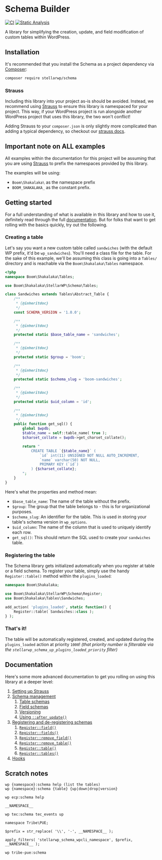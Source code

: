 # Schema Builder

[![CI](https://github.com/stellarwp/schema/workflows/CI/badge.svg)](https://github.com/stellarwp/schema/actions?query=branch%3Amain) [![Static Analysis](https://github.com/stellarwp/schema/actions/workflows/static-analysis.yml/badge.svg)](https://github.com/stellarwp/schema/actions/workflows/static-analysis.yml)

A library for simplifying the creation, update, and field modification of custom tables within WordPress.

## Installation

It's recommended that you install the Schema as a project dependency via [Composer](https://getcomposer.org/):

```bash
composer require stellarwp/schema
```

### Strauss

Including this library into your project as-is should be avoided. Instead, we recommend using [Strauss](https://github.com/BrianHenryIE/strauss) to ensure this library is namespaced for your project. This way, if your WordPress project is run alongside another WordPress project that uses this library, the two won't conflict!

Adding Strauss to your `composer.json` is only slightly more complicated than adding a typical dependency, so checkout our [strauss docs](docs/strauss-setup.md).

## Important note on ALL examples

All examples within the documentation for this project will be assuming that you are using [Strauss](#strauss) to prefix the namespaces provided by this library.

The examples will be using:

* `Boom\Shakalaka\` as the namespace prefix
* `BOOM_SHAKALAKA_` as the constant prefix.

## Getting started

For a full understanding of what is available in this library and how to use it, definitely read through the full [documentation](#documentation). But for folks that want to get rolling with the basics quickly, try out the following.

### Creating a table

Let's say you want a new custom table called `sandwiches` (with the default WP prefix, it'd be `wp_sandwiches`). You'll need a class file for the table. For the sake of this example, we'll be assuming this class is going into a `Tables/` directory and is reachable via the `Boom\Shakalaka\Tables` namespace.

```php
<?php
namespace Boom\Shakalaka\Tables;

use Boom\Shakalaka\StellarWP\Schema\Tables;

class Sandwiches extends Tables\Abstract_Table {
	/**
	 * {@inheritdoc}
	 */
	const SCHEMA_VERSION = '1.0.0';

	/**
	 * {@inheritdoc}
	 */
	protected static $base_table_name = 'sandwiches';

	/**
	 * {@inheritdoc}
	 */
	protected static $group = 'boom';

	/**
	 * {@inheritdoc}
	 */
	protected static $schema_slug = 'boom-sandwiches';

	/**
	 * {@inheritdoc}
	 */
	protected static $uid_column = 'id';

	/**
	 * {@inheritdoc}
	 */
	public function get_sql() {
		global $wpdb;
		$table_name = self::table_name( true );
		$charset_collate = $wpdb->get_charset_collate();

		return "
			CREATE TABLE `{$table_name}` (
				`id` int(11) UNSIGNED NOT NULL AUTO_INCREMENT,
				`name` varchar(50) NOT NULL,
				PRIMARY KEY (`id`)
			) {$charset_collate};
		";
	}
}
```

Here's what the properties and method mean:

* `$base_table_name`: The name of the table without the prefix.
* `$group`: The group that the table belongs to - this is for organizational purposes.
* `$schema_slug`: An identifier for the table. This is used in storing your table's schema version in `wp_options`.
* `$uid_column`: The name of the column that is used to uniquely identify each row.
* `get_sql()`: This should return the SQL used to create your `sandwiches` table.

### Registering the table

The Schema library gets initialized automatically when you register at table or a field schema. To register your table, simply use the handy `Register::table()` method within the `plugins_loaded`:

```php
namespace Boom\Shakalaka;

use Boom\Shakalaka\StellarWP\Schema\Register;
use Boom\Shakalaka\Tables\Sandwiches;

add_action( 'plugins_loaded', static function() {
	Register::table( Sandwiches::class );
} );
```

### That's it!

The table will be automatically registered, created, and updated during the `plugins_loaded` action at priority `1000`! _(that priority number is filterable via the `stellarwp_schema_up_plugins_loaded_priority` filter)_

## Documentation

Here's some more advanced documentation to get you rolling on using this library at a deeper level:

1. [Setting up Strauss](docs/strauss-setup.md)
1. [Schema management](docs/schemas.md)
	1. [Table schemas](docs/schemas-table.md)
	1. [Field schemas](docs/schemas-field.md)
	1. [Versioning](docs/schemas-versioning.md)
	1. [Using `::after_update()`](docs/schemas-after-update.md)
1. [Registering and de-registering schemas](docs/registering-and-deregistering.md)
	1. [`Register::field()`](docs/registering-and-deregistering.md#register-field)
	1. [`Register::fields()`](docs/registering-and-deregistering.md#register-fields)
	1. [`Register::remove_field()`](docs/registering-and-deregistering.md#register-remove-field)
	1. [`Register::remove_table()`](docs/registering-and-deregistering.md#register-remove-table)
	1. [`Register::table()`](docs/registering-and-deregistering.md#register-table)
	1. [`Register::tables()`](docs/registering-and-deregistering.md#register-tables)
1. [Hooks](docs/hooks.md)

## Scratch notes
```
wp {namespace}:schema help (list the tables)
wp {namespace}:schema {table} {up|down|drop|version}

wp ecp:schema help

__NAMESPACE__

wp tec:schema tec_events up

namespace Tribe\PUE;

$prefix = str_replace( '\\', '-', __NAMESPACE__ );

apply_filters( 'stellarwp_schema_wpcli_namespace', $prefix, __NAMESPACE__ );

wp tribe-pue:schema
```
